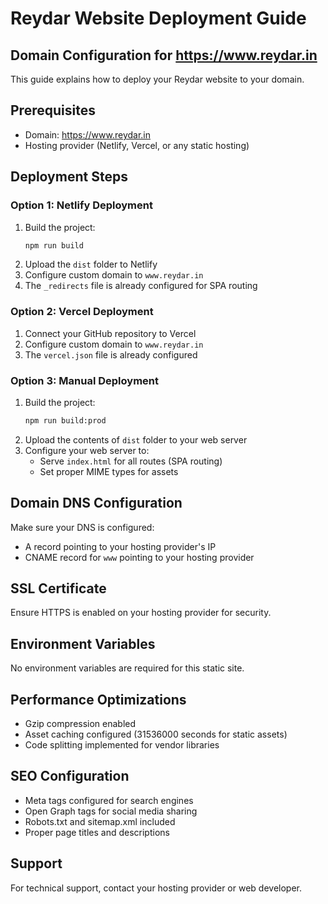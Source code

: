 # Reydar Website Deployment Guide

## Domain Configuration for https://www.reydar.in

This guide explains how to deploy your Reydar website to your domain.

## Prerequisites
- Domain: https://www.reydar.in
- Hosting provider (Netlify, Vercel, or any static hosting)

## Deployment Steps

### Option 1: Netlify Deployment
1. Build the project:
   ```bash
   npm run build
   ```
2. Upload the `dist` folder to Netlify
3. Configure custom domain to `www.reydar.in`
4. The `_redirects` file is already configured for SPA routing

### Option 2: Vercel Deployment
1. Connect your GitHub repository to Vercel
2. Configure custom domain to `www.reydar.in`
3. The `vercel.json` file is already configured

### Option 3: Manual Deployment
1. Build the project:
   ```bash
   npm run build:prod
   ```
2. Upload the contents of `dist` folder to your web server
3. Configure your web server to:
   - Serve `index.html` for all routes (SPA routing)
   - Set proper MIME types for assets

## Domain DNS Configuration
Make sure your DNS is configured:
- A record pointing to your hosting provider's IP
- CNAME record for `www` pointing to your hosting provider

## SSL Certificate
Ensure HTTPS is enabled on your hosting provider for security.

## Environment Variables
No environment variables are required for this static site.

## Performance Optimizations
- Gzip compression enabled
- Asset caching configured (31536000 seconds for static assets)
- Code splitting implemented for vendor libraries

## SEO Configuration
- Meta tags configured for search engines
- Open Graph tags for social media sharing
- Robots.txt and sitemap.xml included
- Proper page titles and descriptions

## Support
For technical support, contact your hosting provider or web developer.
